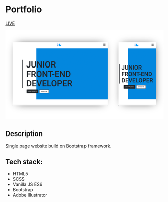 # Portfolio

[LIVE](https://igorgoledzinowski.github.io/portfolio/)

![preview-image](https://github.com/IgorGoledzinowski/portfolio/blob/master/img/preview.png)
## Description
Single page website build on Bootstrap framework.

## Tech stack:
* HTML5
* SCSS
* Vanilla JS ES6
* Bootstrap 
* Adobe Illustrator
